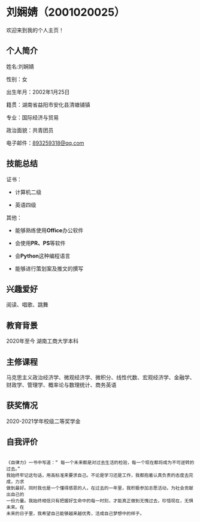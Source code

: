 # 刘娴婧（2001020025）

欢迎来到我的个人主页！

## 个人简介

姓名:刘娴婧

性别：女

出生年月：2002年1月25日

籍贯：湖南省益阳市安化县清塘铺镇

专业：国际经济与贸易

政治面貌：共青团员

电子邮件：893259318@qq.com

## 技能总结

证书：

* 计算机二级

* 英语四级

其他：

* 能够熟练使用**Office**办公软件

* 会使用**PR、PS**等软件

* 会**Python**这种编程语言

* 能够进行策划案及推文的撰写

## 兴趣爱好

阅读、唱歌、跳舞

## 教育背景

2020年至今 湖南工商大学本科

## 主修课程

马克思主义政治经济学、微观经济学、微积分、线性代数、宏观经济学、金融学、财政学、管理学、概率论与数理统计、商务英语

## 获奖情况

2020-2021学年校级二等奖学金

## 自我评价

```

《自律力》一书中写道：“ 每一个未来都是对过去生活的检验，每一个现在都将成为不可逆转的过去。” 
我始终牢记这句话，用高标准来要求自己。不论是学习还是工作，我都抱着认真负责的态度去完成，力求
做到最好。同时我也是一个懂得感恩的人，在过去的一年里，我积极参加志愿活动，为社会贡献出自己的
一份力量。我始终相信只有把握好生命中的每一时刻，才能真正做到无愧过去，珍惜现在，无惧未来。在
未来的日子里，我希望自己能够越来越优秀，活成自己梦想中的样子。

```
